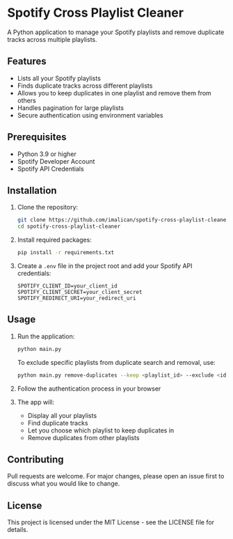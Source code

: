 # Spotify Cross Playlist Cleaner

A Python application to manage your Spotify playlists and remove duplicate tracks across multiple playlists.

## Features

- Lists all your Spotify playlists
- Finds duplicate tracks across different playlists
- Allows you to keep duplicates in one playlist and remove them from others
- Handles pagination for large playlists
- Secure authentication using environment variables

## Prerequisites

- Python 3.9 or higher
- Spotify Developer Account
- Spotify API Credentials

## Installation

1. Clone the repository:

   ```bash
   git clone https://github.com/imalican/spotify-cross-playlist-cleaner.git
   cd spotify-cross-playlist-cleaner
   ```

2. Install required packages:

   ```bash
   pip install -r requirements.txt
   ```

3. Create a `.env` file in the project root and add your Spotify API credentials:
   ```
   SPOTIFY_CLIENT_ID=your_client_id
   SPOTIFY_CLIENT_SECRET=your_client_secret
   SPOTIFY_REDIRECT_URI=your_redirect_uri
   ```

## Usage

1. Run the application:

   ```bash
   python main.py
   ```

   To exclude specific playlists from duplicate search and removal, use:

   ```bash
   python main.py remove-duplicates --keep <playlist_id> --exclude <id1> <id2>
   ```

2. Follow the authentication process in your browser

3. The app will:
   - Display all your playlists
   - Find duplicate tracks
   - Let you choose which playlist to keep duplicates in
   - Remove duplicates from other playlists

## Contributing

Pull requests are welcome. For major changes, please open an issue first to discuss what you would like to change.

## License

This project is licensed under the MIT License - see the LICENSE file for details.
